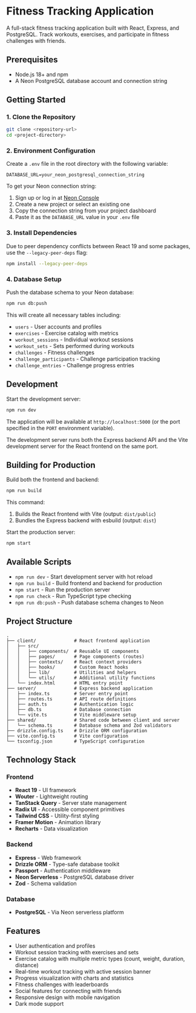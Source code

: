 # Fitness Tracking Application

A full-stack fitness tracking application built with React, Express, and PostgreSQL. Track workouts, exercises, and participate in fitness challenges with friends.

## Prerequisites

- Node.js 18+ and npm
- A Neon PostgreSQL database account and connection string

## Getting Started

### 1. Clone the Repository

```bash
git clone <repository-url>
cd <project-directory>
```

### 2. Environment Configuration

Create a `.env` file in the root directory with the following variable:

```env
DATABASE_URL=your_neon_postgresql_connection_string
```

To get your Neon connection string:
1. Sign up or log in at [Neon Console](https://console.neon.tech)
2. Create a new project or select an existing one
3. Copy the connection string from your project dashboard
4. Paste it as the `DATABASE_URL` value in your `.env` file

### 3. Install Dependencies

Due to peer dependency conflicts between React 19 and some packages, use the `--legacy-peer-deps` flag:

```bash
npm install --legacy-peer-deps
```

### 4. Database Setup

Push the database schema to your Neon database:

```bash
npm run db:push
```

This will create all necessary tables including:
- `users` - User accounts and profiles
- `exercises` - Exercise catalog with metrics
- `workout_sessions` - Individual workout sessions
- `workout_sets` - Sets performed during workouts
- `challenges` - Fitness challenges
- `challenge_participants` - Challenge participation tracking
- `challenge_entries` - Challenge progress entries

## Development

Start the development server:

```bash
npm run dev
```

The application will be available at `http://localhost:5000` (or the port specified in the `PORT` environment variable).

The development server runs both the Express backend API and the Vite development server for the React frontend on the same port.

## Building for Production

Build both the frontend and backend:

```bash
npm run build
```

This command:
1. Builds the React frontend with Vite (output: `dist/public`)
2. Bundles the Express backend with esbuild (output: `dist`)

Start the production server:

```bash
npm start
```

## Available Scripts

- `npm run dev` - Start development server with hot reload
- `npm run build` - Build frontend and backend for production
- `npm start` - Run the production server
- `npm run check` - Run TypeScript type checking
- `npm run db:push` - Push database schema changes to Neon

## Project Structure

```
.
├── client/              # React frontend application
│   ├── src/
│   │   ├── components/  # Reusable UI components
│   │   ├── pages/       # Page components (routes)
│   │   ├── contexts/    # React context providers
│   │   ├── hooks/       # Custom React hooks
│   │   ├── lib/         # Utilities and helpers
│   │   └── utils/       # Additional utility functions
│   └── index.html       # HTML entry point
├── server/              # Express backend application
│   ├── index.ts         # Server entry point
│   ├── routes.ts        # API route definitions
│   ├── auth.ts          # Authentication logic
│   ├── db.ts            # Database connection
│   └── vite.ts          # Vite middleware setup
├── shared/              # Shared code between client and server
│   └── schema.ts        # Database schema and Zod validators
├── drizzle.config.ts    # Drizzle ORM configuration
├── vite.config.ts       # Vite configuration
└── tsconfig.json        # TypeScript configuration
```

## Technology Stack

### Frontend
- **React 19** - UI framework
- **Wouter** - Lightweight routing
- **TanStack Query** - Server state management
- **Radix UI** - Accessible component primitives
- **Tailwind CSS** - Utility-first styling
- **Framer Motion** - Animation library
- **Recharts** - Data visualization

### Backend
- **Express** - Web framework
- **Drizzle ORM** - Type-safe database toolkit
- **Passport** - Authentication middleware
- **Neon Serverless** - PostgreSQL database driver
- **Zod** - Schema validation

### Database
- **PostgreSQL** - Via Neon serverless platform

## Features

- User authentication and profiles
- Workout session tracking with exercises and sets
- Exercise catalog with multiple metric types (count, weight, duration, distance)
- Real-time workout tracking with active session banner
- Progress visualization with charts and statistics
- Fitness challenges with leaderboards
- Social features for connecting with friends
- Responsive design with mobile navigation
- Dark mode support
